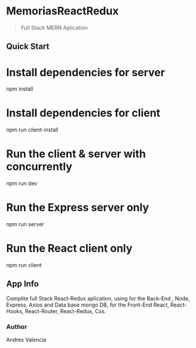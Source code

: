 # MemoriasReactRedux

>  Full Stack MERN Aplication

## Quick Start

# Install dependencies for server
npm install

# Install dependencies for client
npm run client-install

# Run the client & server with concurrently
npm run dev

# Run the Express server only
npm run server

# Run the React client only
npm run client

## App Info
Complite full Stack React-Redux aplication, using for the Back-End , Node, Express, Axios and Data base mongo DB, for the Front-End 
React, React-Hooks, React-Router, React-Redux, Css. 

### Author
Andres Valencia
